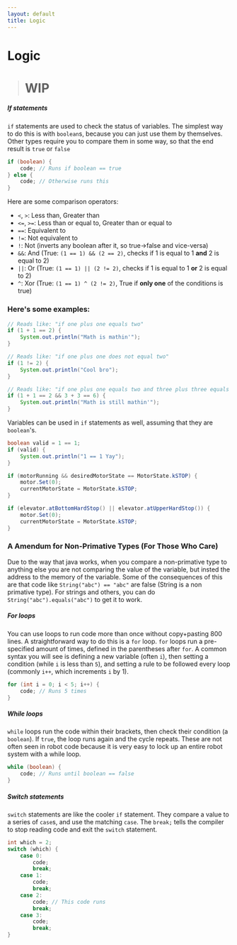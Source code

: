 ```yaml
---
layout: default
title: Logic
---
```

# Logic

> # WIP

##### If statements
`if` statements are used to check the status of variables. The simplest way to do this is with `boolean`s, because you can just use them by themselves. Other types require you to compare them in some way, so that the end result is `true` or `false`
```java
if (boolean) {
    code; // Runs if boolean == true
} else {
    code; // Otherwise runs this
}
```
Here are some comparison operators:
 - `<`, `>`: Less than, Greater than
 - `<=`, `>=`: Less than or equal to, Greater than or equal to
 - `==`: Equivalent to
 - `!=`: Not equivalent to
 - `!`: Not (inverts any boolean after it, so true->false and vice-versa)
 - `&&`: And (True: `(1 == 1) && (2 == 2)`, checks if 1 is equal to 1 **and** 2 is equal to 2)
 - `||`: Or (True: `(1 == 1) || (2 != 2)`, checks if 1 is equal to 1 **or** 2 is equal to 2)
 - `^`: Xor (True: `(1 == 1) ^ (2 != 2)`, True if **only one** of the conditions is true)

### Here's some examples:
```java
// Reads like: "if one plus one equals two"
if (1 + 1 == 2) {
    System.out.println("Math is mathin'");
}

// Reads like: "if one plus one does not equal two"
if (1 != 2) {
    System.out.println("Cool bro");
}

// Reads like: "if one plus one equals two and three plus three equals six"
if (1 + 1 == 2 && 3 + 3 == 6) {
    System.out.println("Math is still mathin'");
}
```
Variables can be used in `if` statements as well, assuming that they are `boolean`'s.
```java
boolean valid = 1 == 1;
if (valid) {
    System.out.println("1 == 1 Yay");
}
```
```java
if (motorRunning && desiredMotorState == MotorState.kSTOP) {
    motor.Set(0);
    currentMotorState = MotorState.kSTOP;
}
```
```java
if (elevator.atBottomHardStop() || elevator.atUpperHardStop()) {
    motor.Set(0);
    currentMotorState = MotorState.kSTOP;
}
```
### A Amendum for Non-Primative Types (For Those Who Care)
Due to the way that java works, when you compare a non-primative type to anything else you are not comparing the value of the variable, but insted the address to the memory of the variable. Some of the consequences of this are that code like `String("abc") == "abc"` are false (String is a non primative type). For strings and others, you can do `String("abc").equals("abc")` to get it to work.
##### For loops
You can use loops to run code more than once without copy+pasting 800 lines. A straightforward way to do this is a `for` loop. `for` loops run a pre-specified amount of times, defined in the parentheses after `for`. A common syntax you will see is defining a new variable (often `i`), then setting a condition (while `i` is less than `5`), and setting a rule to be followed every loop (commonly `i++`, which increments `i` by 1).

```java
for (int i = 0; i < 5; i++) {
    code; // Runs 5 times
}
```

##### While loops
`while` loops run the code within their brackets, then check their condition (a `boolean`). If `true`, the loop runs again and the cycle repeats. These are not often seen in robot code because it is very easy to lock up an entire robot system with a while loop.

```java
while (boolean) {
    code; // Runs until boolean == false
}
```

##### Switch statements
`switch` statements are like the cooler `if` statement. They compare a value to a series of `case`s, and use the matching `case`. The `break;` tells the compiler to stop reading code and exit the `switch` statement.

```java
int which = 2;
switch (which) {
    case 0:
        code;
        break;
    case 1:
        code;
        break;
    case 2:
        code; // This code runs
        break;
    case 3:
        code;
        break;
}
```
